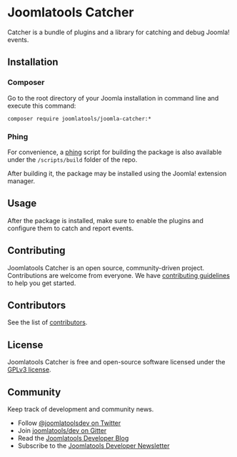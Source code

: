 Joomlatools Catcher
===================

Catcher is a bundle of plugins and a library for catching and debug Joomla! events.

## Installation

### Composer

Go to the root directory of your Joomla installation in command line and execute this command: 

```
composer require joomlatools/joomla-catcher:*
```

### Phing

For convenience, a [phing](http://www.phing.info/) script for building the package is also available under the `/scripts/build` folder of the repo.

After building it, the package may be installed using the Joomla! extension manager.

## Usage

After the package is installed, make sure to enable the plugins and configure them to catch and report events.

## Contributing

Joomlatools Catcher is an open source, community-driven project. Contributions are welcome from everyone. 
We have [contributing guidelines](CONTRIBUTING.md) to help you get started.

## Contributors

See the list of [contributors](https://github.com/joomlatools/joomla-catcher/contributors).

## License 

Joomlatools Catcher is free and open-source software licensed under the [GPLv3 license](LICENSE.txt).

## Community

Keep track of development and community news.

* Follow [@joomlatoolsdev on Twitter](https://twitter.com/joomlatoolsdev)
* Join [joomlatools/dev on Gitter](http://gitter.im/joomlatools/dev)
* Read the [Joomlatools Developer Blog](http://www.joomlatools.com/developer/blog/)
* Subscribe to the [Joomlatools Developer Newsletter](http://www.joomlatools.com/developer/newsletter/)

